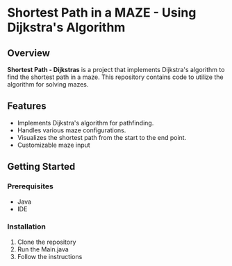 # Shortest Path in a MAZE - Using Dijkstra's Algorithm

## Overview
**Shortest Path - Dijkstras** is a project that implements Dijkstra's algorithm to find the shortest path in a maze. This repository contains code to utilize the algorithm for solving mazes.

## Features
- Implements Dijkstra's algorithm for pathfinding.
- Handles various maze configurations.
- Visualizes the shortest path from the start to the end point.
- Customizable maze input

## Getting Started

### Prerequisites
- Java
- IDE

### Installation
1. Clone the repository
2. Run the Main.java
3. Follow the instructions
